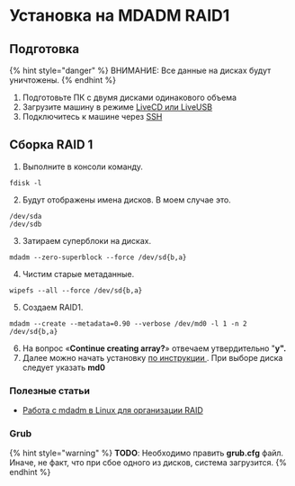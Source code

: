 # Установка на MDADM RAID1

## Подготовка <a href="#podgotovka" id="podgotovka"></a>

{% hint style="danger" %}
ВНИМАНИЕ: Все данные на дисках будут уничтожены.
{% endhint %}

1. Подготовьте ПК с двумя дисками одинакового объема
2. Загрузите машину в режиме [LiveCD или LiveUSB](../../setup/bare-metal.md)
3. Подключитесь к машине через [SSH](../troubleshooting/connecting-to-a-pbx-using-ssh/putty.md)

## Сборка RAID 1 <a href="#sborka_raid_1" id="sborka_raid_1"></a>

1. Выполните в консоли команду.

```
fdisk -l 
```

2. Будут отображены имена дисков. В моем случае это.

```
/dev/sda 
/dev/sdb
```

3. Затираем суперблоки на дисках.

```
mdadm --zero-superblock --force /dev/sd{b,a} 
```

4. Чистим старые метаданные.

```
wipefs --all --force /dev/sd{b,a}
```

5. Создаем RAID1.

```
mdadm --create --metadata=0.90 --verbose /dev/md0 -l 1 -n 2 /dev/sd{b,a}
```

6. На вопрос «**Continue creating array?**» отвечаем утвердительно "**y".**
7. Далее можно начать установку [по инструкции ](../../setup/bare-metal.md). При выборе диска следует указать **md0**

### Полезные статьи <a href="#poleznye_stati" id="poleznye_stati"></a>

* [Работа с mdadm в Linux для организации RAID](https://www.dmosk.ru/miniinstruktions.php?mini=mdadm)

### Grub <a href="#grub" id="grub"></a>

{% hint style="warning" %}
**TODO**: Необходимо править **grub.cfg** файл. Иначе, не факт, что при сбое одного из дисков, система загрузится.
{% endhint %}
